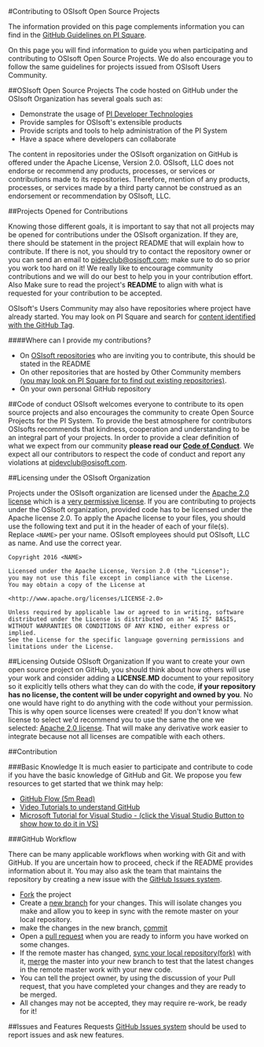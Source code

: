 #Contributing to OSIsoft Open Source Projects

The information provided on this page complements information you can find in the [GitHub Guidelines on PI Square][5]. 

On this page you will find information to guide you when participating and contributing to OSIsoft Open Source Projects.  We do also encourage you to follow the same guidelines for projects issued from OSIsoft Users Community.

##OSIsoft Open Source Projects
The code hosted on GitHub under the OSIsoft Organization has several goals such as:  

- Demonstrate the usage of [PI Developer Technologies][15]
- Provide samples for OSIsoft's extensible products
- Provide scripts and tools to help administration of the PI System
- Have a space where developers can collaborate

The content in repositories under the OSIsoft organization on GitHub  is offered under the Apache License, Version 2.0. OSIsoft, LLC does not endorse or recommend any products, processes, or services or contributions made to its repositories. Therefore, mention of any products, processes, or services made by a third party cannot be construed as an endorsement or recommendation by OSIsoft, LLC.

##Projects Opened for Contributions

Knowing those different goals, it is important to say that not all projects may be opened for contributions under the OSIsoft organization. If they are, there should be statement in the project README that will explain how to contribute.  If there is not, you should try to contact the repository owner or you can send an email to <pidevclub@osisoft.com>; make sure to do so prior you work too  hard on it!  We really like to encourage community contributions and we will do our best to help you in your contribution effort.  Also Make sure to read the project's **README** to align with what is requested for your contribution to be accepted.

OSIsoft's Users Community may also have repositories where project have already started.  You may look on PI Square and search for [content identified with the GitHub Tag][7].


####Where can I provide my contributions? 
- On [OSIsoft repositories][6] who are inviting you to contribute, this should be stated in the README   
- On other repositories that are hosted by Other Community members [(you may look on PI Square for to find out existing repositories)][7].
- On your own personal GitHub repository

##Code of conduct
OSIsoft welcomes everyone to contribute to its open source projects and also encourages the community to create Open Source Projects for the PI System.  To provide the best atmosphere for contributors OSIsofts recommends that kindness, cooperation and understanding to be an integral part of your projects.  In order to provide a clear definition of what we expect from our community **please read our [Code of Conduct][1]**. We expect all our contributors to respect the code of conduct and report any violations at <pidevclub@osisoft.com>.

##Licensing under the OSIsoft Organization

Projects under the OSIsoft organization are licensed under the [Apache 2.0 license][8] which is a [very permissive license][9]. If you are contributing to projects under the OSIsoft organization, provided code has to be licensed under the Apache license 2.0. To apply the Apache license to your files, you should use the following text and put it in the header of each of your file(s). Replace `<NAME>` per your name. OSIsoft employees should put OSIsoft, LLC as name. And use the correct year.

    Copyright 2016 <NAME>
    
    Licensed under the Apache License, Version 2.0 (the "License");
    you may not use this file except in compliance with the License.
    You may obtain a copy of the License at
    
    <http://www.apache.org/licenses/LICENSE-2.0>
    
    Unless required by applicable law or agreed to in writing, software
    distributed under the License is distributed on an "AS IS" BASIS,
    WITHOUT WARRANTIES OR CONDITIONS OF ANY KIND, either express or implied.
    See the License for the specific language governing permissions and
    limitations under the License.

##Licensing Outside OSIsoft Organization
If you want to create your own open source project on GitHub, you should think about how others will use your work and consider adding a **LICENSE.MD** document to your repository so it explicitly tells others what they can do with the code, **if your repository has no license, the content will be under copyright and owned by you**.  No one would have right to do anything with the code without your permission.  This is why open source licenses were created! If you don't know what license to select we'd recommend you to use the same the one we selected: [Apache 2.0 license][8]. That will make any derivative work easier to integrate because not all licenses are compatible with each others.

##Contribution

###Basic Knowledge
It is much easier to participate and contribute to code if you have the basic knowledge of GitHub and Git.  We propose you few resources to get started that we think may help:

- [GitHub Flow (5m Read)][3]
- [Video Tutorials to understand GitHub][4]
- [Microsoft Tutorial for Visual Studio - (click the Visual Studio Button to show how to do it in VS)][10]


###GitHub Workflow 

There can be many applicable workflows when working with Git and with GitHub.  If you are uncertain how to proceed, check if the README provides information about it. You may also ask the team that maintains the repository by creating a new issue with the [GitHub Issues system][2].

 
- [Fork][10] the project
- Create a [new branch][11] for your changes.  This will isolate changes you make and allow you to keep in sync with the remote master on your local repository.
- make the changes in the new branch, [commit][12]
- Open a [pull request][12] when you are ready to inform you have worked on some changes.
- If the remote master has changed, [sync your local repository(fork)][17] with it, [merge][16] the master into your new branch to test that the latest changes in the remote master work with your new code.
- You can tell the project owner, by using the discussion of your Pull request, that you have completed your changes and they are ready to be merged.
- All changes may not be accepted, they may require re-work, be ready for it!


##Issues and Features Requests
[GitHub Issues system][2] should be used to report issues and ask new features.  

[1]:https://github.com/OSIsoft/contributing/blob/master/code-of-conduct.md   
[2]:https://guides.github.com/features/issues/
[3]:https://guides.github.com/introduction/flow/
[4]:https://www.youtube.com/results?search_query=github+tutorial
[5]:https://pisquare.osisoft.com/docs/DOC-1864
[6]:https://github.com/osisoft
[7]:https://pisquare.osisoft.com/tags#/?tags=github
[8]:https://opensource.org/licenses/Apache-2.0
[9]:https://tldrlegal.com/license/apache-license-2.0-(apache-2.0)
[10]:https://www.visualstudio.com/en-us/get-started/code/share-your-code-in-git-vs
[11]:https://help.github.com/articles/creating-a-pull-request/
[12]:https://www.visualstudio.com/en-us/get-started/code/git/commits
[13]:https://msdn.microsoft.com/en-us/library/jj190809.aspx#switch
[14]:https://msdn.microsoft.com/en-us/library/jj190809.aspx#create_from_published
[15]:https://techsupport.osisoft.com/Products/Developer-Technologies/
[16]:https://msdn.microsoft.com/en-us/library/jj190809.aspx#merge
[17]:https://help.github.com/articles/syncing-a-fork/
